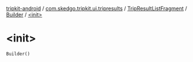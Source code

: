 [tripkit-android](../../../index.md) / [com.skedgo.tripkit.ui.tripresults](../../index.md) / [TripResultListFragment](../index.md) / [Builder](index.md) / [&lt;init&gt;](./-init-.md)

# &lt;init&gt;

`Builder()`